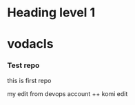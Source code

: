 <h1>Heading level 1</h1>	

# vodacls
### Test repo 
this is first repo 

my edit from devops account 
++ komi edit
